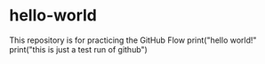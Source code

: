 # hello-world
This repository is for practicing the GitHub Flow 
 print("hello world!" 
 print("this is just a test run of github") 
